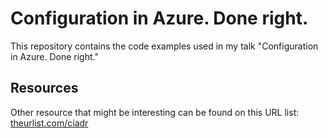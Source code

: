 # Configuration in Azure. Done right.

This repository contains the code examples used in my talk "Configuration in Azure. Done right."

## Resources

Other resource that might be interesting can be found on this URL list: [theurlist.com/ciadr](https://www.theurlist.com/ciadr)
